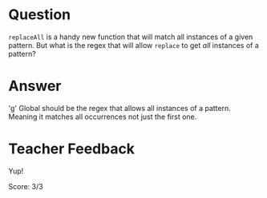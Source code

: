 # Question

`replaceAll` is a handy new function that will match all instances of a given pattern. But what is the regex that will allow `replace` to get _all_ instances of a pattern?

# Answer

'g' Global should be the regex that allows all instances of a pattern. Meaning it matches all occurrences not just the first one.

# Teacher Feedback

Yup!

Score: 3/3